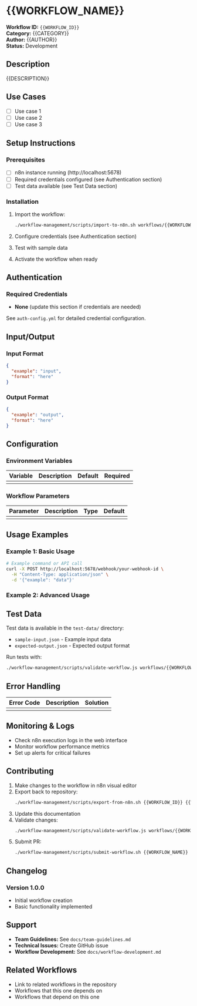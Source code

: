 # {{WORKFLOW_NAME}}

**Workflow ID:** `{{WORKFLOW_ID}}`  
**Category:** {{CATEGORY}}  
**Author:** {{AUTHOR}}  
**Status:** Development  

## Description

{{DESCRIPTION}}

<!-- Replace this with a detailed description of what this workflow does, when to use it, and what problem it solves -->

## Use Cases

- [ ] Use case 1
- [ ] Use case 2
- [ ] Use case 3

## Setup Instructions

### Prerequisites

- [ ] n8n instance running (http://localhost:5678)
- [ ] Required credentials configured (see Authentication section)
- [ ] Test data available (see Test Data section)

### Installation

1. Import the workflow:
   ```bash
   ./workflow-management/scripts/import-to-n8n.sh workflows/{{WORKFLOW_NAME}}
   ```

2. Configure credentials (see Authentication section)

3. Test with sample data

4. Activate the workflow when ready

## Authentication

<!-- Document all required credentials and how to set them up -->

### Required Credentials

- **None** (update this section if credentials are needed)

See `auth-config.yml` for detailed credential configuration.

## Input/Output

### Input Format

```json
{
  "example": "input",
  "format": "here"
}
```

### Output Format

```json
{
  "example": "output",
  "format": "here"
}
```

## Configuration

### Environment Variables

| Variable | Description | Default | Required |
|----------|-------------|---------|----------|
| | | | |

### Workflow Parameters

| Parameter | Description | Type | Default |
|-----------|-------------|------|---------|
| | | | |

## Usage Examples

### Example 1: Basic Usage

```bash
# Example command or API call
curl -X POST http://localhost:5678/webhook/your-webhook-id \
  -H "Content-Type: application/json" \
  -d '{"example": "data"}'
```

### Example 2: Advanced Usage

<!-- Add more examples as needed -->

## Test Data

Test data is available in the `test-data/` directory:

- `sample-input.json` - Example input data
- `expected-output.json` - Expected output format

Run tests with:
```bash
./workflow-management/scripts/validate-workflow.js workflows/{{WORKFLOW_NAME}}
```

## Error Handling

| Error Code | Description | Solution |
|------------|-------------|----------|
| | | |

## Monitoring & Logs

- Check n8n execution logs in the web interface
- Monitor workflow performance metrics
- Set up alerts for critical failures

## Contributing

1. Make changes to the workflow in n8n visual editor
2. Export back to repository:
   ```bash
   ./workflow-management/scripts/export-from-n8n.sh {{WORKFLOW_ID}} {{WORKFLOW_NAME}}
   ```
3. Update this documentation
4. Validate changes:
   ```bash
   ./workflow-management/scripts/validate-workflow.js workflows/{{WORKFLOW_NAME}}
   ```
5. Submit PR:
   ```bash
   ./workflow-management/scripts/submit-workflow.sh {{WORKFLOW_NAME}}
   ```

## Changelog

### Version 1.0.0
- Initial workflow creation
- Basic functionality implemented

## Support

- **Team Guidelines:** See `docs/team-guidelines.md`
- **Technical Issues:** Create GitHub issue
- **Workflow Development:** See `docs/workflow-development.md`

## Related Workflows

- Link to related workflows in the repository
- Workflows that this one depends on
- Workflows that depend on this one